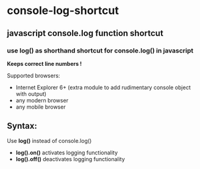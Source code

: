 # console-log-shortcut

## javascript console.log function shortcut
### use log() as shorthand shortcut for console.log() in javascript

**Keeps correct line numbers !**

Supported browsers:
- Internet Explorer 6+
  (extra module to add rudimentary console object with output)
- any modern browser
- any mobile browser


## Syntax:
Use **log()** instead of console.log()

- **log().on()**   activates logging functionality
- **log().off()**  deactivates logging functionality
